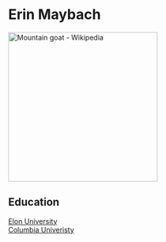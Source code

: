 # Erin Maybach
<img src="https://upload.wikimedia.org/wikipedia/commons/2/23/Mountain_Goat%2C_Enchantments_Basin.jpg" jsaction="" class="sFlh5c FyHeAf iPVvYb" style="max-width: 1095px; height: 302px; margin: 0px; width: 302px;" alt="Mountain goat - Wikipedia" jsname="kn3ccd" aria-hidden="false">

## Education
[Elon University](https://www.elon.edu/)<br> 
[Columbia Univeristy](https://www.columbia.edu/)
